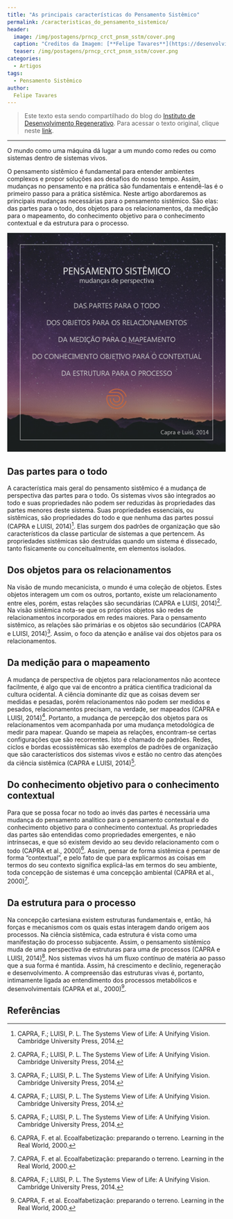 ```yaml
---
title: "As principais características do Pensamento Sistêmico"
permalink: /caracteristicas_do_pensamento_sistemico/
header:
  image: /img/postagens/prncp_crct_pnsm_sstm/cover.png
  caption: "Creditos da Imagem: [**Felipe Tavares**](https://desenvolvimentoregenerativo.com/caracteristicas-do-pensamento-sistemico/)"
  teaser: /img/postagens/prncp_crct_pnsm_sstm/cover.png
categories:
  - Artigos
tags:
  - Pensamento Sistêmico
author:
  Felipe Tavares
---
```


> Este texto esta sendo compartilhado do blog do [Instituto de Desenvolvimento Regenerativo](https://desenvolvimentoregenerativo.com/). Para acessar o texto original, clique neste [link](https://desenvolvimentoregenerativo.com/caracteristicas-do-pensamento-sistemico/).

---

O mundo como uma máquina dá lugar a um mundo como redes ou como sistemas dentro de sistemas vivos.

O pensamento sistêmico é fundamental para entender ambientes complexos e propor soluções aos desafios do nosso tempo. Assim, mudanças no pensamento e na prática são fundamentais e entendê-las é o primeiro passo para a prática sistêmica. Neste artigo abordaremos as principais mudanças necessárias para o pensamento sistêmico. São elas: das partes para o todo, dos objetos para os relacionamentos, da medição para o mapeamento, do conhecimento objetivo para o conhecimento contextual e da estrutura para o processo.

![Pensamento Sistêmico](/img/postagens/prncp_crct_pnsm_sstm/quadro.png)

## Das partes para o todo

A característica mais geral do pensamento sistêmico é a mudança de perspectiva das partes para o todo. Os sistemas vivos são integrados ao todo e suas propriedades não podem ser reduzidas às propriedades das partes menores deste sistema. Suas propriedades essenciais, ou sistêmicas, são propriedades do todo e que nenhuma das partes possui (CAPRA e LUISI, 2014)[^2]. Elas surgem dos padrões de organização que são característicos da classe particular de sistemas a que pertencem. As propriedades sistêmicas são destruídas quando um sistema é dissecado, tanto fisicamente ou conceitualmente, em elementos isolados.

## Dos objetos para os relacionamentos

Na visão de mundo mecanicista, o mundo é uma coleção de objetos. Estes objetos interagem um com os outros, portanto, existe um relacionamento entre eles, porém, estas relações são secundárias (CAPRA e LUISI, 2014)[^2]. Na visão sistêmica nota-se que os próprios objetos são redes de relacionamentos incorporados em redes maiores. Para o pensamento sistêmico, as relações são primárias e os objetos são secundários (CAPRA e LUISI, 2014)[^2]. Assim, o foco da atenção e análise vai dos objetos para os relacionamentos.

## Da medição para o mapeamento

A mudança de perspectiva de objetos para relacionamentos não acontece facilmente, é algo que vai de encontro a prática científica tradicional da cultura ocidental. A ciência dominante diz que as coisas devem ser medidas e pesadas, porém relacionamentos não podem ser medidos e pesados, relacionamentos precisam, na verdade, ser mapeados (CAPRA e LUISI, 2014)[^2]. Portanto, a mudança de percepção dos objetos para os relacionamentos vem acompanhada por uma mudança metodológica de medir para mapear. Quando se mapeia as relações, encontram-se certas configurações que são recorrentes. Isto é chamado de padrões. Redes, ciclos e bordas ecossistêmicas são exemplos de padrões de organização que são característicos dos sistemas vivos e estão no centro das atenções da ciência sistêmica (CAPRA e LUISI, 2014)[^2].

## Do conhecimento objetivo para o conhecimento contextual

Para que se possa focar no todo ao invés das partes é necessária uma mudança do pensamento analítico para o pensamento contextual e do conhecimento objetivo para o conhecimento contextual. As propriedades das partes são entendidas como propriedades emergentes, e não intrínsecas, e que só existem devido ao seu devido relacionamento com o todo (CAPRA et al., 2000)[^1]. Assim, pensar de forma sistêmica é pensar de forma “contextual”, e pelo fato de que para explicarmos as coisas em termos do seu contexto significa explicá-las em termos do seu ambiente, toda concepção de sistemas é uma concepção ambiental (CAPRA et al., 2000)[^1].

## Da estrutura para o processo

Na concepção cartesiana existem estruturas fundamentais e, então, há forças e mecanismos com os quais estas interagem dando origem aos processos. Na ciência sistêmica, cada estrutura é vista como uma manifestação do processo subjacente. Assim, o pensamento sistêmico muda de uma perspectiva de estruturas para uma de processos (CAPRA e LUISI, 2014)[^2]. Nos sistemas vivos há um fluxo contínuo de matéria ao passo que a sua forma é mantida. Assim, há crescimento e declínio, regeneração e desenvolvimento. A compreensão das estruturas vivas é, portanto, intimamente ligada ao entendimento dos processos metabólicos e desenvolvimentais (CAPRA et al., 2000)[^1].

## Referências

[^1]: CAPRA, F. et al. Ecoalfabetização: preparando o terreno. Learning in the Real World, 2000.
[^2]: CAPRA, F.; LUISI, P. L. The Systems View of Life: A Unifying Vision. Cambridge University Press, 2014.
